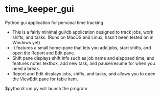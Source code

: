 # time_keeper_gui
Python gui application for personal time tracking.

* This is a fairly minimal gui/db application designed to track jobs, work shifts, and tasks. (Runs on MacOS and Linux, hasn't been tested on in Windows yet)
* It features a small home-pane that lets you add jobs, start shifts, and open the Report and Edit pane.
* Shift pane displays shift info such as job name and elappsed time, and features notes textbox, add new task, and pause/resume for when you need a break.
* Report and Edit displays jobs, shifts, and tasks, and allows you to open the ViewEdit pane for table item.

$python3 run.py will launch the program
